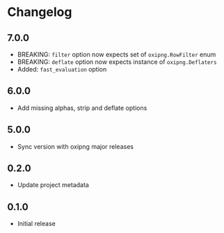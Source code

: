 # Changelog

## 7.0.0

- BREAKING: `filter` option now expects set of `oxipng.RowFilter` enum
- BREAKING: `deflate` option now expects instance of `oxipng.Deflaters`
- Added: `fast_evaluation` option

## 6.0.0

- Add missing alphas, strip and deflate options

## 5.0.0

- Sync version with oxipng major releases

## 0.2.0

- Update project metadata

## 0.1.0

- Initial release
